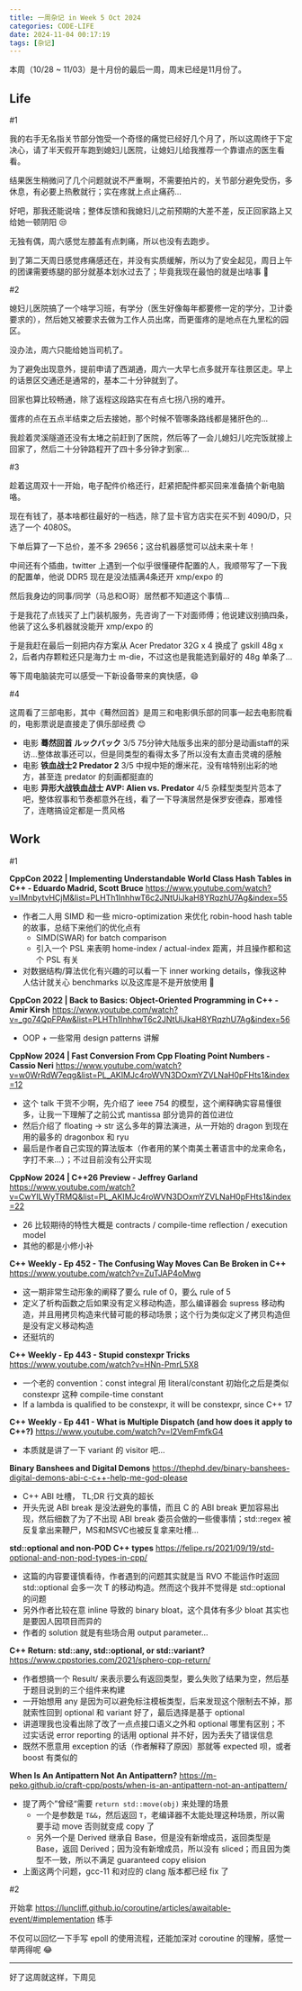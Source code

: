```yaml
---
title: 一周杂记 in Week 5 Oct 2024
categories: CODE-LIFE
date: 2024-11-04 00:17:19
tags: [杂记]
---
```

本周（10/28 ~ 11/03）是十月份的最后一周，周末已经是11月份了。

## Life

\#1

我的右手无名指关节部分饱受一个奇怪的痛觉已经好几个月了，所以这周终于下定决心，请了半天假开车跑到媳妇儿医院，让媳妇儿给我推荐一个靠谱点的医生看看。

结果医生稍微问了几个问题就说不严重啊，不需要拍片的，关节部分避免受伤，多休息，有必要上热敷就行；实在疼就上点止痛药...

好吧，那我还能说啥；整体反馈和我媳妇儿之前预期的大差不差，反正回家路上又给她一顿阴阳 😒

无独有偶，周六感觉左膝盖有点刺痛，所以也没有去跑步。

到了第二天周日感觉疼痛感还在，并没有实质缓解，所以为了安全起见，周日上午的团课需要练腿的部分就基本划水过去了；毕竟我现在最怕的就是出啥事 🤣

\#2

媳妇儿医院搞了一个啥学习班，有学分（医生好像每年都要修一定的学分，卫计委要求的），然后她又被要求去做为工作人员出席，而更蛋疼的是地点在九里松的园区。

没办法，周六只能给她当司机了。

为了避免出现意外，提前申请了西湖通，周六一大早七点多就开车往景区走。早上的话景区交通还是通常的，基本二十分钟就到了。

回家也算比较畅通，除了返程这段路实在有点七拐八拐的难开。

蛋疼的点在五点半结束之后去接她，那个时候不管哪条路线都是猪肝色的...

我趁着灵溪隧道还没有太堵之前赶到了医院，然后等了一会儿媳妇儿吃完饭就接上回家了，然后二十分钟路程开了四十多分钟才到家...

\#3

趁着这周双十一开始，电子配件价格还行，赶紧把配件都买回来准备搞个新电脑咯。

现在有钱了，基本啥都往最好的一档选，除了显卡官方店实在买不到 4090/D，只选了一个 4080S。

下单后算了一下总价，差不多 29656；这台机器感觉可以战未来十年！

中间还有个插曲，twitter 上遇到一个似乎很懂硬件配置的人，我顺带写了一下我的配置单，他说 DDR5 现在是没法插满4条还开 xmp/expo 的

然后我身边的同事/同学（马总和O哥）居然都不知道这个事情...

于是我花了点钱买了上门装机服务，先咨询了一下对面师傅；他说建议别搞四条，他装了这么多机器就没能开 xmp/expo 的

于是我赶在最后一刻把内存方案从 Acer Predator 32G x 4 换成了 gskill 48g x 2，后者内存颗粒还只是海力士 m-die，不过这也是我能选到最好的 48g 单条了...

等下周电脑装完可以感受一下新设备带来的爽快感，😄

\#4

这周看了三部电影，其中《蓦然回首》是周三和电影俱乐部的同事一起去电影院看的，电影票说是直接走了俱乐部经费 😊

- 电影 **蓦然回首 ルックバック** 3/5 75分钟大陆版多出来的部分是动画staff的采访...整体故事还可以，但是同类型的看得太多了所以没有太直击灵魂的感触
- 电影 **铁血战士2 Predator 2** 3/5 中规中矩的爆米花，没有啥特别出彩的地方，甚至连 predator 的刻画都挺直的
- 电影 **异形大战铁血战士 AVP: Alien vs. Predator** 4/5 杂糅型类型片范本了吧，整体叙事和节奏都意外在线，看了一下导演居然是保罗安德森，那难怪了，连瞎搞设定都是一贯风格

## Work

\#1

**CppCon 2022 | Implementing Understandable World Class Hash Tables in C++ - Eduardo Madrid, Scott Bruce** https://www.youtube.com/watch?v=IMnbytvHCjM&list=PLHTh1InhhwT6c2JNtUiJkaH8YRqzhU7Ag&index=55

- 作者二人用 SIMD 和一些 micro-optimization 来优化 robin-hood hash table 的故事，总结下来他们的优化点有
    - SIMD(SWAR) for batch comparison
    - 引入一个 PSL 来表明 home-index / actual-index 距离，并且操作都和这个 PSL 有关
- 对数据结构/算法优化有兴趣的可以看一下 inner working details，像我这种人估计就关心 benchmarks 以及这库是不是开放使用 🤣

**CppCon 2022 | Back to Basics: Object-Oriented Programming in C++ - Amir Kirsh** https://www.youtube.com/watch?v=_go74QpFPAw&list=PLHTh1InhhwT6c2JNtUiJkaH8YRqzhU7Ag&index=56

- OOP + 一些常用 design patterns 讲解

**CppNow 2024 | Fast Conversion From Cpp Floating Point Numbers - Cassio Neri** https://www.youtube.com/watch?v=w0WrRdW7eqg&list=PL_AKIMJc4roWVN3DOxmYZVLNaH0pFHts1&index=12

- 这个 talk 干货不少啊，先介绍了 ieee 754 的模型，这个阐释确实容易懂很多，让我一下理解了之前公式 mantissa 部分诡异的首位进位
- 然后介绍了 floating → str 这么多年的算法演进，从一开始的 dragon 到现在用的最多的 dragonbox 和 ryu
- 最后是作者自己实现的算法版本（作者用的某个南美土著语言中的龙来命名，字打不来…）；不过目前没有公开实现

**CppNow 2024 | C++26 Preview - Jeffrey Garland** https://www.youtube.com/watch?v=CwYILWyTRMQ&list=PL_AKIMJc4roWVN3DOxmYZVLNaH0pFHts1&index=22

- 26 比较期待的特性大概是 contracts / compile-time reflection / execution model
- 其他的都是小修小补

**C++ Weekly - Ep 452 - The Confusing Way Moves Can Be Broken in C++** https://www.youtube.com/watch?v=ZuTJAP4oMwg

- 这一期非常生动形象的阐释了要么 rule of 0，要么 rule of 5
- 定义了析构函数之后如果没有定义移动构造，那么编译器会 supress 移动构造，并且用拷贝构造来代替可能的移动场景；这个行为类似定义了拷贝构造但是没有定义移动构造
- 还挺坑的

**C++ Weekly - Ep 443 - Stupid constexpr Tricks** https://www.youtube.com/watch?v=HNn-PmrL5X8

- 一个老的 convention：const integral 用 literal/constant 初始化之后是类似 constexpr 这种 compile-time constant
- If a lambda is qualified to be constexpr, it will be constexpr, since C++ 17

**C++ Weekly - Ep 441 - What is Multiple Dispatch (and how does it apply to C++?)** https://www.youtube.com/watch?v=l2VemFmfkG4

- 本质就是讲了一下 variant 的 visitor 吧…

**Binary Banshees and Digital Demons** https://thephd.dev/binary-banshees-digital-demons-abi-c-c++-help-me-god-please

- C++ ABI 吐槽， TL;DR 行文真的超长
- 开头先说 ABI break 是没法避免的事情，而且 C 的 ABI break 更加容易出现，然后细数了为了不出现 ABI break 委员会做的一些傻事情；std::regex 被反复拿出来鞭尸，MS和MSVC也被反复拿来吐槽…

**std::optional and non-POD C++ types** https://felipe.rs/2021/09/19/std-optional-and-non-pod-types-in-cpp/

- 这篇的内容要谨慎看待，作者遇到的问题其实就是当 RVO 不能运作时返回 std::optional<T> 会多一次 T 的移动构造。然而这个我并不觉得是 std::optional 的问题
- 另外作者比较在意 inline 导致的 binary bloat，这个具体有多少 bloat 其实也是要因人因项目而异的
- 作者的 solution 就是有些场合用 output parameter…

**C++ Return: std::any, std::optional, or std::variant?** https://www.cppstories.com/2021/sphero-cpp-return/

- 作者想搞一个 Result/<T> 来表示要么有返回类型，要么失败了结果为空，然后基于题目说到的三个组件来构建
- 一开始想用 any 是因为可以避免标注模板类型，后来发现这个限制去不掉，那就索性回到 optional 和 variant 好了，最后选择是基于 optional
- 讲道理我也没看出除了改了一点点接口语义之外和 optional 哪里有区别；不过实话说 error reporting 的话用 optional 并不好，因为丢失了错误信息
- 既然不愿意用 exception 的话（作者解释了原因）那就等 expected 呗，或者 boost 有类似的

**When Is An Antipattern Not An Antipattern?** https://m-peko.github.io/craft-cpp/posts/when-is-an-antipattern-not-an-antipattern/

- 提了两个”曾经“需要 `return std::move(obj)` 来处理的场景
    - 一个是参数是 `T&&`，然后返回 `T`，老编译器不太能处理这种场景，所以需要手动 move 否则就变成 copy 了
    - 另外一个是 Derived 继承自 Base，但是没有新增成员，返回类型是 Base，返回 Derived；因为没有新增成员，所以没有 sliced；而且因为类型不一致，所以不满足 guaranteed copy elision
- 上面这两个问题，gcc-11 和对应的 clang 版本都已经 fix 了

\#2

开始拿 https://luncliff.github.io/coroutine/articles/awaitable-event/#implementation 练手

不仅可以回忆一下手写 epoll 的使用流程，还能加深对 coroutine 的理解，感觉一举两得呢 😂

---

好了这周就这样，下周见
